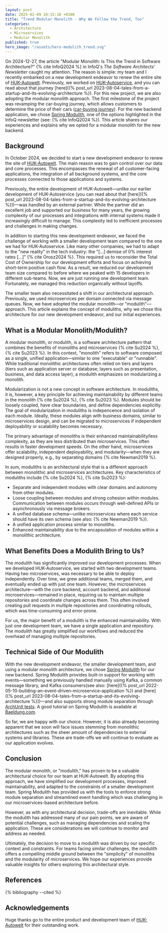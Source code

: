 ```yaml
---
layout: post
date: 2025-02-09 10:15:10 +0100
title: "Trend Modular Monolith - Why We Follow the Trend, Too"
categories:
  - Architecture
  - Microservices
  - Modular Monolith
published: true
hero_image: "/assets/hero-modulith_trend.svg"
---
```

On 2024-12-27, the article "Modular Monolith: Is This the Trend in Software Architecture?" {% cite InfoQ2024 %} in InfoQ's *The Software Architects' Newsletter* caught my attention.
The reason is simple: my team and I recently embarked on a new development endeavor to renew the entire site of [HUK-Autowelt](https://www.huk-autowelt.de).
Previously, we worked on [HUK-Autoservice](https://www.huk-autoservice.de), and you can read about that journey [here]({% post_url 2023-08-04-tales-from-a-startup-and-its-evolving-architecture %}).
For this new project, we are also adopting the modular monolith approach.
The first milestone of the project was revamping the car-buying journey, which allows customers to determine the price of their cars ([car-buying journey](https://bewertung.huk-autowelt.de)).
For the new backend application, we chose [Spring Modulith](https://spring.io/projects/spring-modulith), one of the options highlighted in the InfoQ newsletter (see: {% cite InfoQ2024 %}).
This article shares our experiences and explains why we opted for a modular monolith for the new backend.

## Background

In October 2024, we decided to start a new development endeavor to renew the site of [HUK-Autowelt](https://www.huk-autowelt.de).
The main reason was to gain control over our data and core processes.
This encompasses the renewal of all customer-facing applications, the integration of all background systems, and the core processes connected to those applications and systems.

Previously, the entire development of HUK-Autowelt—unlike our earlier development of HUK-Autoservice (you can read about that [here]({% post_url 2023-08-04-tales-from-a-startup-and-its-evolving-architecture %}))—was handled by an external partner.
While the partner did an excellent job and supported our business for many years, the growing complexity of our processes and integrations with internal systems made it increasingly difficult to manage.
This complexity led to inefficient processes and challenges in making changes.

In addition to starting this new development endeavor, we faced the challenge of working with a smaller development team compared to the one we had for HUK-Autoservice.
Like many other companies, we had to adapt to the "new reality" in the tech industry: the "[...] demise of 0% interest rates [...]" {% cite Orosz2024 %}.
This required us to reconsider the Total Cost of Ownership for our development efforts and focus on achieving short-term positive cash flow.
As a result, we reduced our development team size compared to before where we peaked with 15 developers in different sub-teams.
Now, we are just running one development team.
Fortunately, we managed this reduction organically without layoffs.

The smaller team also necessitated a shift in our architectural approach.
Previously, we used microservices per domain connected via message queues.
Now, we have adopted the modular monolith—or "modulith"—approach.
This article explains the concept of moduliths, why we chose this architecture for our new development endeavor, and our initial experiences.

## What is a Modular Monolith/Modulith?

A modular monolith, or modulith, is a software architecture pattern that combines the benefits of monoliths and microservices {% cite Su2024 %}, {% cite Su2023 %}.
In this context, "monolith" refers to software composed as a single, unified application—similar to one "executable" or "runnable".
While traditional monolithic architectures often relied on tiers and layers (tiers such as application server or database; layers such as presentation, business, and data access layer), a modulith emphasizes on modularizing a monolith.

Modularization is not a new concept in software architecture.
In moduliths, it is, however, a key principle for achieving maintainability by different teams in the monolith {% cite Su2024 %}, {% cite Su2023 %}.
Modules should be loosely coupled, have clear boundaries, and define dependencies explicitly.
The goal of modularization in moduliths is indepencence and isolation of each module.
Ideally, these modules align with business domains, similar to microservices design, and can be migrated to microservices if independent deployability or scalability becomes necessary.

The primary advantage of monoliths is their enhanced maintainability/less complexity, as they are less distributed than microservices.
This often results in faster development speeds.
On the other hand, microservices offer scalability, independent deployability, and modularity—when they are designed properly, e.g., by separating domains {% cite Newman2019 %}.

In sum, moduliths is an architectural style that is a different approach between monolithic and microservices architectures.
Key characteristics of moduliths include {% cite Su2024 %}, {% cite Su2023 %}:
- Separate and independent modules with clear domains and autonomy from other modules.
- Loose coupling between modules and strong cohesion within modules. Communication between modules occurs through well-defined APIs or asynchronously via message brokers.
- A unified database schema—unlike microservices where each service should have its own schema (see also: {% cite Newman2019 %}).
- A unified application process similar to monoliths.
- Enhanced maintainability due to the encapsulation of modules within a monolithic architecture.

## What Benefits Does a Modulith Bring to Us?

The modulith has significantly improved our development processes.
When we developed HUK-Autoservice, we started with two development teams.
Having two microservices, was necessary to be able to deploy independently.
Over time, we grew additional teams, merged them, and eventually ended up with just one team.
However, the microservices architecture—with the core backend, account backend, and additional microservices—remained in place, requiring us to maintain multiple repositories and coordinate changes across them.
This often involved creating pull requests in multiple repositories and coordinating rollouts, which was time-consuming and error-prone.

For us, the major benefit of a modulith is the enhanced maintainability.
With just one development team, we have a single application and repository.
The modulith has greatly simplified our workflows and reduced the overhead of managing multiple repositories.

## Technical Side of Our Modulith

With the new development endeavor, the smaller development team, and using a modular monolith architecture, we chose [Spring Modulith](https://spring.io/projects/spring-modulith) for our new backend.
Spring Modulith provides built-in support for working with events—something we previously handled manually using Kafka, a common message library, and Kafka consumers(see also: [here]({% post_url 2022-05-10-building-an-event-driven-microservice-application %}) and [here]({% post_url 2023-08-04-tales-from-a-startup-and-its-evolving-architecture %}))—and also supports strong module separation through [ArchUnit tests](https://docs.spring.io/spring-modulith/reference/verification.html).
A good tutorial on Spring Modulith is available at [Baeldung.com](https://www.baeldung.com/spring-modulith).

So far, we are happy with our choice.
However, it is also already becoming apparent that we soon will face issues stemming from monolithic architectures such as the sheer amount of dependencies to external systems and libraries.
These are trade-offs we will continue to evaluate as our application evolves.

## Conclusion

The modular monolith, or "modulith," has proven to be a valuable architectural choice for our team at HUK-Autowelt.
By adopting this approach, we have simplified our development processes, improved maintainability, and adapted to the constraints of a smaller development team.
Spring Modulith has provided us with the tools to enforce strong module separation and streamlined event handling which was challenging in our microservices-based architecture before.

However, as with any architectural decision, trade-offs are inevitable.
While the modulith has addressed many of our pain points, we are aware of potential challenges, such as managing dependencies and scaling the application.
These are considerations we will continue to monitor and address as needed.

Ultimately, the decision to move to a modulith was driven by our specific context and constraints.
For teams facing similar challenges, the modulith offers a compelling middle ground between the "simplicity" of monoliths and the modularity of microservices.
We hope our experiences provide valuable insights for others exploring this architectural style.

## References

{% bibliography --cited %}

## Acknowledgements

Huge thanks go to the entire product and development team of [HUK-Autowelt](https://www.huk-autowelt.de) for their outstanding work.